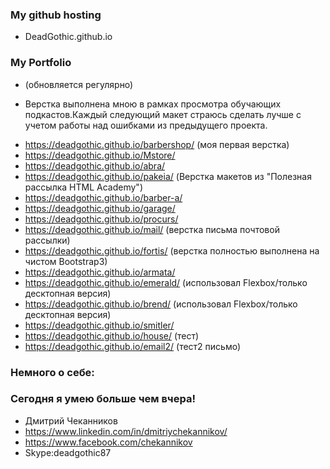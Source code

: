 ### My github hosting ###
- DeadGothic.github.io



### My Portfolio ###
- (обновляется регулярно)
* Верстка выполнена мною в рамках просмотра обучающих подкастов.Каждый следующий макет страюсь сделать лучше с учетом работы над ошибками  из предыдущего проекта.
- https://deadgothic.github.io/barbershop/ (моя первая верстка)
- https://deadgothic.github.io/Mstore/
- https://deadgothic.github.io/abra/
- https://deadgothic.github.io/pakeia/ (Верстка макетов из "Полезная рассылка HTML Academy")
- https://deadgothic.github.io/barber-a/
- https://deadgothic.github.io/garage/
- https://deadgothic.github.io/procurs/
- https://deadgothic.github.io/mail/ (верстка письма почтовой рассылки)
- https://deadgothic.github.io/fortis/ (верстка полностью выполнена на чистом Bootstrap3)
- https://deadgothic.github.io/armata/
- https://deadgothic.github.io/emerald/ (использовал Flexbox/только десктопная версия)
- https://deadgothic.github.io/brend/   (использовал Flexbox/только десктопная версия)
- https://deadgothic.github.io/smitler/ 
- https://deadgothic.github.io/house/ (тест)
- https://deadgothic.github.io/email2/ (тест2 письмо)


	



### Немного о себе: ###
### Сегодня я умею больше чем вчера! ###
* Дмитрий Чеканников
* https://www.linkedin.com/in/dmitriychekannikov/
* https://www.facebook.com/chekannikov
* Skype:deadgothic87


